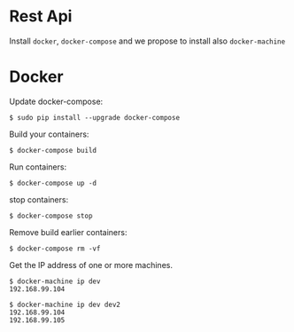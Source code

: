 Rest Api
========

Install `docker`, `docker-compose` and we propose to install also `docker-machine`

# Docker

Update docker-compose:
```
$ sudo pip install --upgrade docker-compose
```

Build your containers:
```
$ docker-compose build
```

Run containers:
```
$ docker-compose up -d
```

stop containers:
```
$ docker-compose stop
```


Remove build earlier containers:
```
$ docker-compose rm -vf
```

Get the IP address of one or more machines.
```
$ docker-machine ip dev
192.168.99.104
```
```
$ docker-machine ip dev dev2
192.168.99.104
192.168.99.105
```
